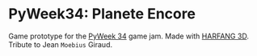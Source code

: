 # PyWeek34: Planete Encore

Game prototype for the [PyWeek 34](https://pyweek.org/) game jam. Made with [HARFANG 3D](https://www.harfang3d.com).<br>
Tribute to Jean `Moebius` Giraud.
